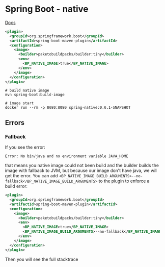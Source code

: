 # Spring Boot - native
[Docs](https://docs.spring.io/spring-native/docs/current/reference/htmlsingle/#getting-started)
```xml
<plugin>
  <groupId>org.springframework.boot</groupId>
  <artifactId>spring-boot-maven-plugin</artifactId>
  <configuration>
    <image>
      <builder>paketobuildpacks/builder:tiny</builder>
      <env>
        <BP_NATIVE_IMAGE>true</BP_NATIVE_IMAGE>
      </env>
    </image>
  </configuration>
</plugin>
```

```shell
# build native image
mvn spring-boot:build-image
```

```shell
# image start
docker run --rm -p 8080:8080 spring-native:0.0.1-SNAPSHOT
```

## Errors
### Fallback
If you see the error:
```text
Error: No bin/java and no environment variable JAVA_HOME
```
that means you native image could not been build and the builder builds the image with fallback to JVM, but because our image don't have java,
we will get the error. You can add `<BP_NATIVE_IMAGE_BUILD_ARGUMENTS>--no-fallback</BP_NATIVE_IMAGE_BUILD_ARGUMENTS>` to the
plugin to enforce a build error:

```xml
<plugin>
  <groupId>org.springframework.boot</groupId>
  <artifactId>spring-boot-maven-plugin</artifactId>
  <configuration>
    <image>
      <builder>paketobuildpacks/builder:tiny</builder>
      <env>
        <BP_NATIVE_IMAGE>true</BP_NATIVE_IMAGE>
        <BP_NATIVE_IMAGE_BUILD_ARGUMENTS>--no-fallback</BP_NATIVE_IMAGE_BUILD_ARGUMENTS>
      </env>
    </image>
  </configuration>
</plugin>
```

Then you will see the full stacktrace

